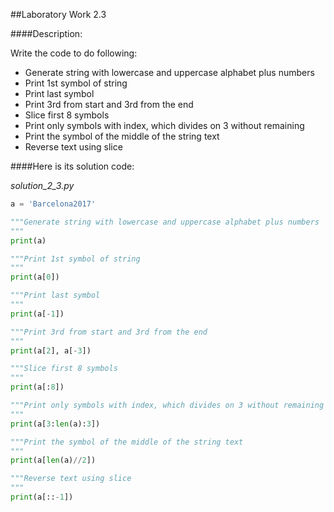 ##Laboratory Work 2.3

####Description:

Write the code to do following:

- Generate string with lowercase and uppercase alphabet plus numbers
- Print 1st symbol of string
- Print last symbol
- Print 3rd from start and 3rd from the end
- Slice first 8 symbols
- Print only symbols with index, which divides on 3 without remaining
- Print the symbol of the middle of the string text
- Reverse text using slice

####Here is its solution code:

*solution_2_3.py*
```python
a = 'Barcelona2017'

"""Generate string with lowercase and uppercase alphabet plus numbers
"""
print(a)

"""Print 1st symbol of string
"""
print(a[0])

"""Print last symbol
"""
print(a[-1])

"""Print 3rd from start and 3rd from the end
"""
print(a[2], a[-3])

"""Slice first 8 symbols
"""
print(a[:8])

"""Print only symbols with index, which divides on 3 without remaining
"""
print(a[3:len(a):3])

"""Print the symbol of the middle of the string text
"""
print(a[len(a)//2])

"""Reverse text using slice
"""
print(a[::-1])

```